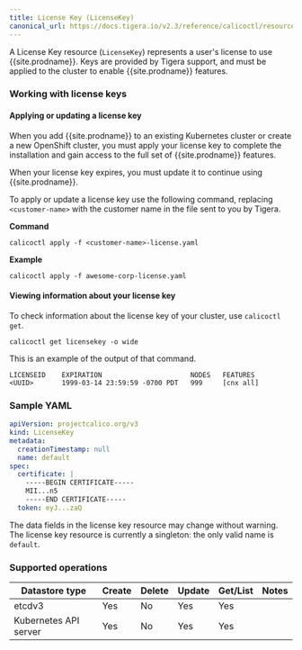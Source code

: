 ```yaml
---
title: License Key (LicenseKey)
canonical_url: https://docs.tigera.io/v2.3/reference/calicoctl/resources/licensekey
---
```


A License Key resource (`LicenseKey`) represents a user's license to use {{site.prodname}}. Keys are
provided by Tigera support, and must be applied to the cluster to enable
{{site.prodname}} features.

### Working with license keys

#### Applying or updating a license key

When you add {{site.prodname}} to an existing Kubernetes cluster or create a 
new OpenShift cluster, you must apply your license key to complete the installation
and gain access to the full set of {{site.prodname}} features. 

When your license key expires, you must update it to continue using {{site.prodname}}.

To apply or update a license key use the following command, replacing `<customer-name>` 
with the customer name in the file sent to you by Tigera. 

**Command**
```
calicoctl apply -f <customer-name>-license.yaml
```

**Example**
```
calicoctl apply -f awesome-corp-license.yaml
```

#### Viewing information about your license key

To check information about the license key of your cluster, use `calicoctl get`.

```
calicoctl get licensekey -o wide
```

This is an example of the output of that command.

```
LICENSEID    EXPIRATION                      NODES   FEATURES
<UUID>       1999-03-14 23:59:59 -0700 PDT   999     [cnx all]
```

### Sample YAML

```yaml
apiVersion: projectcalico.org/v3
kind: LicenseKey
metadata:
  creationTimestamp: null
  name: default
spec:
  certificate: |
    -----BEGIN CERTIFICATE-----
    MII...n5
    -----END CERTIFICATE-----
  token: eyJ...zaQ
```

The data fields in the license key resource may change without warning.  The license key resource
is currently a singleton: the only valid name is `default`.

### Supported operations

| Datastore type        | Create | Delete | Update | Get/List | Notes
|-----------------------|--------|--------|--------|----------|------
| etcdv3                | Yes    |   No   | Yes    | Yes      |
| Kubernetes API server | Yes    |   No   | Yes    | Yes      |